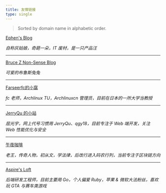 ```yaml
---
title: 友情链接
type: single
---
```


> Sorted by domain name in alphabetic order.

[Ephen's Blog](https://ephen.me/)

*自称灰姑娘，奇葩一朵，IT 废材，是一只产品汪*

---

[Bruce Z Non-Sense Blog](https://blog.brucezhang.cf/)

*可爱的布鲁斯兔兔*

---

[Farseerfc的小窩](https://farseerfc.me/)

*fc 老师，Archlinux TU，Archlinuxcn 管理员，目前在日本的一所大学当教授*

---

[JerryQu 的小站](https://imququ.com/)

*屈光宇，网上代号习惯用 JerryQu、qgy18，目前专注于 Web 端开发，关注 Web 性能优化与安全*

---

[午夜咖啡](http://jolestar.com/)

*老王，传奇人物，初从文，学法律，后改行进入码农行列，当前专注于区块链方向*

---

[Aspire's Loft](https://pjw.io/)

*后端研发工程师，目前主要用 Go，个人偏爱 Ruby，苹果 & 微软大法粉丝，喜欢玩 GTA 与赛车类游戏*
